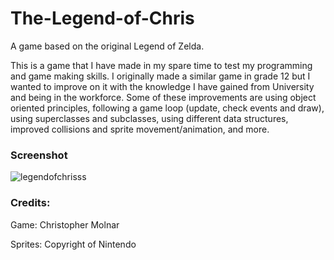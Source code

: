 # The-Legend-of-Chris

A game based on the original Legend of Zelda.

This is a game that I have made in my spare time to test my programming and game making skills. 
I originally made a similar game in grade 12 but I wanted to improve on it with the knowledge I have gained from University and being in the workforce.
Some of these improvements are using object oriented principles, following a game loop (update, check events and draw), using 
superclasses and subclasses, using different data structures, improved collisions and sprite movement/animation, and more.

### Screenshot
![legendofchrisss](https://user-images.githubusercontent.com/25649937/49332281-a05b0380-f578-11e8-8328-d97654c4a881.PNG)

### Credits:

Game: Christopher Molnar 

Sprites: Copyright of Nintendo
